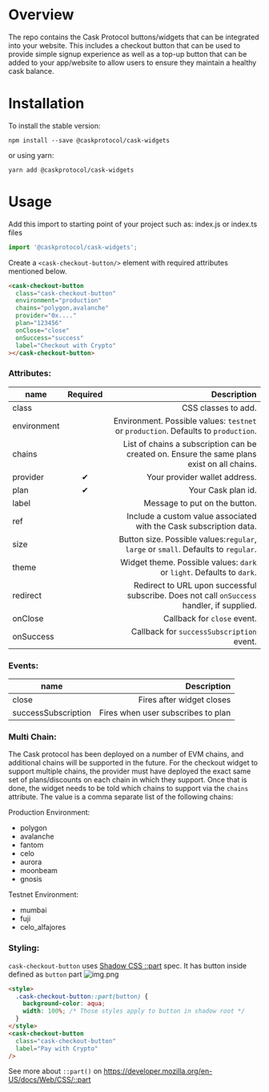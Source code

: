 # Overview

The repo contains the Cask Protocol buttons/widgets that can be integrated into your website. This includes a
checkout button that can be used to provide simple signup experience as well as a top-up button that can be added
to your app/website to allow users to ensure they maintain a healthy cask balance.

# Installation

To install the stable version:

```
npm install --save @caskprotocol/cask-widgets
```

or using yarn:

```
yarn add @caskprotocol/cask-widgets
```

# Usage

Add this import to starting point of your project such as: index.js or index.ts files

```ts
import '@caskprotocol/cask-widgets';
```

Create a `<cask-checkout-button/>` element with required attributes mentioned below.

```html
<cask-checkout-button
  class="cask-checkout-button"
  environment="production"
  chains="polygon,avalanche"
  provider="0x...."
  plan="123456"
  onClose="close"
  onSuccess="success"
  label="Checkout with Crypto"
></cask-checkout-button>
```

### Attributes:

| name       | Required |                                                                                 Description |
|------------|:--------:|--------------------------------------------------------------------------------------------:|
| class      |          |                                                                         CSS classes to add. |
| environment |          |          Environment. Possible values: `testnet` or `production`. Defaults to `production`. |
| chains     |          | List of chains a subscription can be created on. Ensure the same plans exist on all chains. |
| provider   |    ✔     |                                                               Your provider wallet address. |
| plan       |    ✔     |                                                                          Your Cask plan id. |
| label      |          |                                                               Message to put on the button. |
| ref        |          |                          Include a custom value associated with the Cask subscription data. |
| size       |          |          Button size. Possible values:`regular`, `large` or `small`. Defaults to `regular`. |
| theme      |          |                       Widget theme. Possible values: `dark` or `light`. Defaults to `dark`. |
| redirect   |          |  Redirect to URL upon successful subscribe. Does not call `onSuccess` handler, if supplied. |
| onClose    |          |                                                                 Callback for `close` event. |
| onSuccess  |          |                                                   Callback for `successSubscription` event. |

### Events:

| name                |                        Description |
| ------------------- | ---------------------------------: |
| close               |          Fires after widget closes |
| successSubscription | Fires when user subscribes to plan |

### Multi Chain:

The Cask protocol has been deployed on a number of EVM chains, and additional chains will be supported in the future. For the 
checkout widget to support multiple chains, the provider must have deployed the exact same set of plans/discounts on each
chain in which they support. Once that is done, the widget needs to be told which chains to support via the `chains`
attribute. The value is a comma separate list of the following chains:

Production Environment:
* polygon
* avalanche
* fantom
* celo
* aurora
* moonbeam
* gnosis

Testnet Environment:
* mumbai
* fuji
* celo_alfajores


### Styling:

`cask-checkout-button` uses [Shadow CSS ::part](https://github.com/fergald/docs/blob/master/explainers/css-shadow-parts-1.md) spec. It has button inside defined as `button` part
![img.png](docs/button_part.png)

```html
<style>
  .cask-checkout-button::part(button) {
    background-color: aqua;
    width: 100%; /* Those styles apply to button in shadow root */
  }
</style>
<cask-checkout-button
  class="cask-checkout-button"
  label="Pay with Crypto"
/>
```

See more about `::part()` on https://developer.mozilla.org/en-US/docs/Web/CSS/::part
